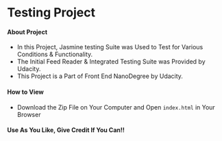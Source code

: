 # Testing Project

#### About Project

* In this Project, Jasmine testing Suite was Used to Test for Various Conditions & Functionality.
* The Initial Feed Reader & Integrated Testing Suite was Provided by Udacity.
* This Project is a Part of Front End NanoDegree by Udacity.

#### How to View

* Download the Zip File on Your Computer and Open `index.html` in Your Browser


#### Use As You Like, Give Credit If You Can!!
